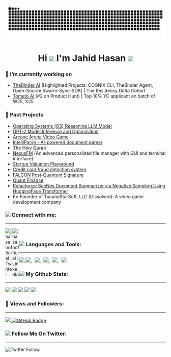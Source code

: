 <div align="center">
  <img src="https://raw.githubusercontent.com/Achuan-2/Achuan-2/main/assets/github-contribution-grid-snake.svg" >
</div>


<h1 align="center">
  Hi <img src="https://emojis.slackmojis.com/emojis/images/1536351075/4594/blob-wave.gif?1536351075" width="40"/> I'm Jahid Hasan 
  <img src="https://media.giphy.com/media/mGcNjsfWAjY5AEZNw6/giphy.gif" width="60"/>
</h1>


### 🔭 I’m currently working on 

- [TheBinder AI](https://github.com/TheBinder-AI) (Highlighted Projects: COGNIX CLI, TheBinder Agent, Open-Source Swarm-Sync-SDK) | The Residency Delta Cohort
- [Tometo AI](https://tometoai.com/) (#2 on Product Hunt) | Top 10% YC applicant on batch of W25, X25

### 🔨 Past Projects

- [Operating Systems (OS) Reasoning LLM Model](https://huggingface.co/jahidhasan/os-reasoning-model)
- [GPT-2 Model Inference and Optimization](https://github.com/jahidhasanlinix/gpt-2_inference_optimization)
- [Arcane Arena Video Game](https://store.steampowered.com/app/2504810/Arcane_Arena/)
- [IntelliParse - AI-powered document parser](https://intelliparse.vercel.app/)
- [The Holy Quran](https://quran-xi-black.vercel.app/)
- [NexusFM](https://pypi.org/project/nexusfm/) (An advanced personalized file manager with GUI and terminal interface)
- [Startup Valuation Playground](https://startupvaluationcalculation.vercel.app/)
- [Credit card fraud detection system](https://github.com/jahidhasanlinix/FraudDetectApp)
- [FALCON Post-Quantum Signature](https://github.com/jahidhasanlinix/COMS6810_Project)
- [Quant Finance](https://github.com/jahidhasanlinix/QuantFinance)
- [Refactorize SueNes Document Summarizer via Negative Sampling Using HuggingFace Transformer](https://github.com/jahidhasanlinix/RefactorizeSueNes)
- Ex-Founder of TucanaStarSoft, LLC (Dissolved): A video game development company

### <img src="https://emojis.slackmojis.com/emojis/images/1621024394/39092/cat-roll.gif?1621024394" width="27" /> Connect with me:
---
[<img align="left" alt="jhasanofficial | Twitter" width="22px" src="https://cdn.jsdelivr.net/npm/simple-icons@v3/icons/twitter.svg" />][twitter]
[<img align="left" alt="jhasanofficial | LinkedIn" width="22px" src="https://cdn.jsdelivr.net/npm/simple-icons@v3/icons/linkedin.svg" />][linkedin]
<br />

### <img src="https://emojis.slackmojis.com/emojis/images/1494533524/2240/programmer.gif?1494533524" width="30"> Languages and Tools:
---
<p align="left"> 
    <a href="https://www.python.org" target="_blank"> <img src="https://img.icons8.com/color/48/000000/python.png"/> </a>
    <a style="padding-right:8px;" href="https://www.mysql.com/" target="_blank"> <img src="https://img.icons8.com/color/48/000000/mysql-logo.png"/> </a>
    <a style="padding-right:8px;" href="https://www.linux.org/" target="_blank"> <img src="https://img.icons8.com/color/48/000000/linux.png"/> </a>
    <a style="padding-right:8px;" href="https://aws.amazon.com/" target="_blank"> <img src="https://img.icons8.com/color/48/000000/amazon-web-services.png"/> </a>
    <a style="padding-right:8px;" href="https://www.office.com/" target="_blank"> <img src="https://img.icons8.com/color/48/000000/office-365.png"/> </a>
    <a style="padding-right:8px;" href="https://www.tableau.com/" target="_blank"> <img src="https://img.icons8.com/color/50/000000/tableau-software.png"/> </a>
</p>

### <img src="https://emojis.slackmojis.com/emojis/images/1613746769/13611/stock_up.gif?1613746769" width="26"> My Github Stats:
---

![](https://github-profile-summary-cards.vercel.app/api/cards/profile-details?username=jahidhasanlinix&theme=github_dark)
![](https://github-profile-summary-cards.vercel.app/api/cards/repos-per-language?username=jahidhasanlinix&theme=github_dark)
![](https://github-profile-summary-cards.vercel.app/api/cards/most-commit-language?username=jahidhasanlinix&theme=github_dark)
![](https://github-profile-summary-cards.vercel.app/api/cards/stats?username=jahidhasanlinix&theme=github_dark)
![](https://github-profile-summary-cards.vercel.app/api/cards/productive-time?username=jahidhasanlinix&theme=github_dark)

### :hugs: Views and Followers:
---
<a href="https://github.com/jahidhasanlinix/github-profile-views-counter">
    <img src="https://komarev.com/ghpvc/?username=jahidhasanlinix">
</a>
<a href="https://github.com/jahidhasanlinix?tab=followers"><img src="https://img.shields.io/github/followers/jahidhasanlinix?label=Followers&style=flat-square" alt="GitHub Badge"></a>

### <img src="https://emojis.slackmojis.com/emojis/images/1582776773/7926/twitter.png?1582776773" width="26"> Follow Me On Twitter:
---
![Twitter Follow](https://img.shields.io/twitter/follow/jhasanofficial?style=for-the-badge)


[twitter]: https://twitter.com/jhasanofficial
[linkedin]: https://www.linkedin.com/in/jhasanofficial/
